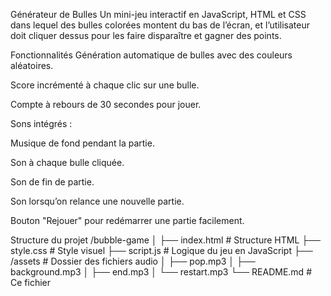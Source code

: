 Générateur de Bulles
Un mini-jeu interactif en JavaScript, HTML et CSS dans lequel des bulles colorées montent du bas de l’écran, et l’utilisateur doit cliquer dessus pour les faire disparaître et gagner des points.

Fonctionnalités
Génération automatique de bulles avec des couleurs aléatoires.

Score incrémenté à chaque clic sur une bulle.

Compte à rebours de 30 secondes pour jouer.

Sons intégrés :

Musique de fond pendant la partie.

Son à chaque bulle cliquée.

Son de fin de partie.

Son lorsqu’on relance une nouvelle partie.

Bouton "Rejouer" pour redémarrer une partie facilement.

Structure du projet
/bubble-game
│
├── index.html          # Structure HTML
├── style.css           # Style visuel
├── script.js           # Logique du jeu en JavaScript
├── /assets             # Dossier des fichiers audio
│   ├── pop.mp3
│   ├── background.mp3
│   ├── end.mp3
│   └── restart.mp3
└── README.md           # Ce fichier
